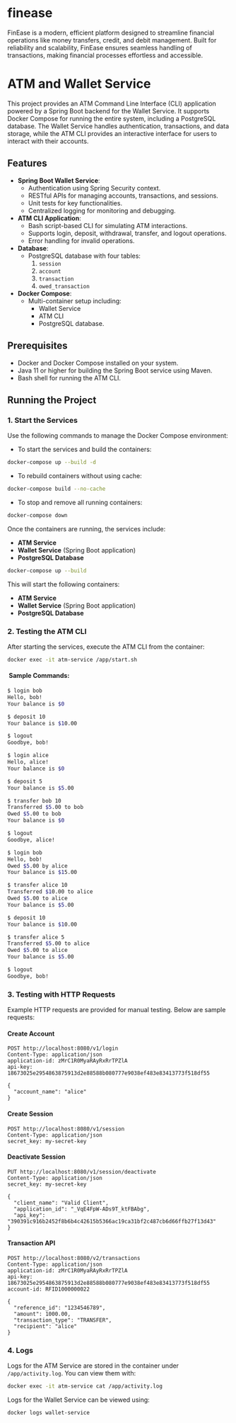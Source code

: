 # finease
FinEase is a modern, efficient platform designed to streamline financial operations like money transfers, credit, and debit management. Built for reliability and scalability, FinEase ensures seamless handling of transactions, making financial processes effortless and accessible.
# ATM and Wallet Service

This project provides an ATM Command Line Interface (CLI) application powered by a Spring Boot backend for the Wallet Service. It supports Docker Compose for running the entire system, including a PostgreSQL database. The Wallet Service handles authentication, transactions, and data storage, while the ATM CLI provides an interactive interface for users to interact with their accounts.

## Features

- **Spring Boot Wallet Service**:
    - Authentication using Spring Security context.
    - RESTful APIs for managing accounts, transactions, and sessions.
    - Unit tests for key functionalities.
    - Centralized logging for monitoring and debugging.
- **ATM CLI Application**:
    - Bash script-based CLI for simulating ATM interactions.
    - Supports login, deposit, withdrawal, transfer, and logout operations.
    - Error handling for invalid operations.
- **Database**:
    - PostgreSQL database with four tables:
        1. `session`
        2. `account`
        3. `transaction`
        4. `owed_transaction`
- **Docker Compose**:
    - Multi-container setup including:
        - Wallet Service
        - ATM CLI
        - PostgreSQL database.

## Prerequisites

- Docker and Docker Compose installed on your system.
- Java 11 or higher for building the Spring Boot service using Maven.
- Bash shell for running the ATM CLI.

## Running the Project

### 1. Start the Services

Use the following commands to manage the Docker Compose environment:

- To start the services and build the containers:

```bash
docker-compose up --build -d
```

- To rebuild containers without using cache:

```bash
docker-compose build --no-cache
```

- To stop and remove all running containers:

```bash
docker-compose down
```

Once the containers are running, the services include:

- **ATM Service**
- **Wallet Service** (Spring Boot application)
- **PostgreSQL Database**

```bash
docker-compose up --build
```

This will start the following containers:

- **ATM Service**
- **Wallet Service** (Spring Boot application)
- **PostgreSQL Database**

### 2. Testing the ATM CLI

After starting the services, execute the ATM CLI from the container:

```bash
docker exec -it atm-service /app/start.sh
```

####  Sample Commands:

```bash
$ login bob
Hello, bob!
Your balance is $0

$ deposit 10
Your balance is $10.00

$ logout
Goodbye, bob!

$ login alice
Hello, alice!
Your balance is $0

$ deposit 5
Your balance is $5.00

$ transfer bob 10
Transferred $5.00 to bob
Owed $5.00 to bob
Your balance is $0

$ logout
Goodbye, alice!

$ login bob
Hello, bob!
Owed $5.00 by alice
Your balance is $15.00

$ transfer alice 10
Transferred $10.00 to alice
Owed $5.00 to alice
Your balance is $5.00

$ deposit 10
Your balance is $10.00

$ transfer alice 5
Transferred $5.00 to alice
Owed $5.00 to alice
Your balance is $5.00

$ logout
Goodbye, bob!
```

### 3. Testing with HTTP Requests

Example HTTP requests are provided for manual testing. Below are sample requests:

#### Create Account

```http
POST http://localhost:8080/v1/login
Content-Type: application/json
application-id: zMrC1R0MyaRAyRxRrTPZlA
api-key: 18673025e2954863875913d2e88588b080777e9038ef483e83413773f518df55

{
  "account_name": "alice"
}
```

#### Create Session

```http
POST http://localhost:8080/v1/session
Content-Type: application/json
secret_key: my-secret-key
```

#### Deactivate Session

```http
PUT http://localhost:8080/v1/session/deactivate
Content-Type: application/json
secret_key: my-secret-key

{
  "client_name": "Valid Client",
  "application_id": "_VqE4FpW-ADs9T_ktFBAbg",
  "api_key": "390391c916b2452f8b6b4c42615b5366ac19ca31bf2c487cb6d66ffb27f13d43"
}
```

#### Transaction API

```http
POST http://localhost:8080/v2/transactions
Content-Type: application/json
application-id: zMrC1R0MyaRAyRxRrTPZlA
api-key: 18673025e2954863875913d2e88588b080777e9038ef483e83413773f518df55
account-id: RFID1000000022

{
  "reference_id": "1234546789",
  "amount": 1000.00,
  "transaction_type": "TRANSFER",
  "recipient": "alice"
}
```

### 4. Logs

Logs for the ATM Service are stored in the container under `/app/activity.log`. You can view them with:

```bash
docker exec -it atm-service cat /app/activity.log
```

Logs for the Wallet Service can be viewed using:

```bash
docker logs wallet-service
```